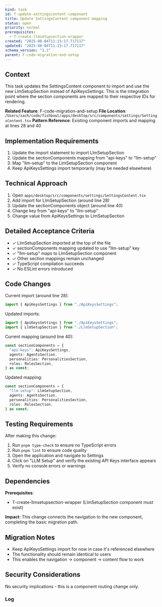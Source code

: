 ```yaml
---
kind: task
id: T-update-settingscontent-component
title: Update SettingsContent component mapping
status: open
priority: normal
prerequisites:
  - T-create-llmsetupsection-wrapper
created: "2025-08-04T11:15:17.717117"
updated: "2025-08-04T11:15:17.717117"
schema_version: "1.1"
parent: F-code-migration-and-setup
---
```


## Context

This task updates the SettingsContent component to import and use the new LlmSetupSection instead of ApiKeysSettings. This is the integration point where the section components are mapped to their respective IDs for rendering.

**Related Feature**: F-code-migration-and-setup
**File Location**: `/Users/zach/code/fishbowl/apps/desktop/src/components/settings/SettingsContent.tsx`
**Pattern Reference**: Existing component imports and mapping at lines 28 and 40

## Implementation Requirements

1. Update the import statement to import LlmSetupSection
2. Update the sectionComponents mapping from "api-keys" to "llm-setup"
3. Map "llm-setup" to the LlmSetupSection component
4. Keep ApiKeysSettings import temporarily (may be needed elsewhere)

## Technical Approach

1. Open `apps/desktop/src/components/settings/SettingsContent.tsx`
2. Add import for LlmSetupSection (around line 28)
3. Update the sectionComponents object (around line 40)
4. Change key from "api-keys" to "llm-setup"
5. Change value from ApiKeysSettings to LlmSetupSection

## Detailed Acceptance Criteria

- ✓ LlmSetupSection imported at the top of the file
- ✓ sectionComponents mapping updated to use "llm-setup" key
- ✓ "llm-setup" maps to LlmSetupSection component
- ✓ Other section mappings remain unchanged
- ✓ TypeScript compilation succeeds
- ✓ No ESLint errors introduced

## Code Changes

Current import (around line 28):

```typescript
import { ApiKeysSettings } from "./ApiKeysSettings";
```

Updated imports:

```typescript
import { ApiKeysSettings } from "./ApiKeysSettings";
import { LlmSetupSection } from "./LlmSetupSection";
```

Current mapping (around line 40):

```typescript
const sectionComponents = {
  "api-keys": ApiKeysSettings,
  agents: AgentsSection,
  personalities: PersonalitiesSection,
  roles: RolesSection,
} as const;
```

Updated mapping:

```typescript
const sectionComponents = {
  "llm-setup": LlmSetupSection,
  agents: AgentsSection,
  personalities: PersonalitiesSection,
  roles: RolesSection,
} as const;
```

## Testing Requirements

After making this change:

1. Run `pnpm type-check` to ensure no TypeScript errors
2. Run `pnpm lint` to ensure code quality
3. Open the application and navigate to Settings
4. Click on "LLM Setup" and verify the existing API Keys interface appears
5. Verify no console errors or warnings

## Dependencies

**Prerequisites**:

- T-create-llmsetupsection-wrapper (LlmSetupSection component must exist)

**Impact**: This change connects the navigation to the new component, completing the basic migration path.

## Migration Notes

- Keep ApiKeysSettings import for now in case it's referenced elsewhere
- The functionality should remain identical to users
- This enables the navigation → component → content flow to work

## Security Considerations

No security implications - this is a component routing change only.

### Log
